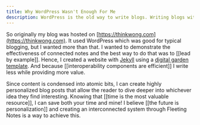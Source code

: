 ```yaml
---
title: Why WordPress Wasn't Enough For Me
description: WordPress is the old way to write blogs. Writing blogs with interconnected notes can make for highly personalized blogs where the user decides what to read.
---
```

So originally my blog was hosted on [https://thinkwong.com](https://thinkwong.com). It used WordPress which was good for typical blogging, but I wanted more than that. I wanted to demonstrate the effectiveness of connected notes and the best way to do that was to [[lead by example]]. Hence, I created a website with [Jekyll](https://jekyllrb.com/) using a [digital garden template](https://github.com/Jekyll-Garden/jekyll-garden.github.io). And because [[interoperability components are efficient]] I write less while providing more value.

Since content is condensed into atomic bits, I can create highly personalized blog posts that allow the reader to dive deeper into whichever idea they find interesting. Knowing that [[time is the most valuable resource]], I can save both your time and mine! I believe [[the future is personalization]] and creating an interconnected system through Fleeting Notes is a way to achieve this. 